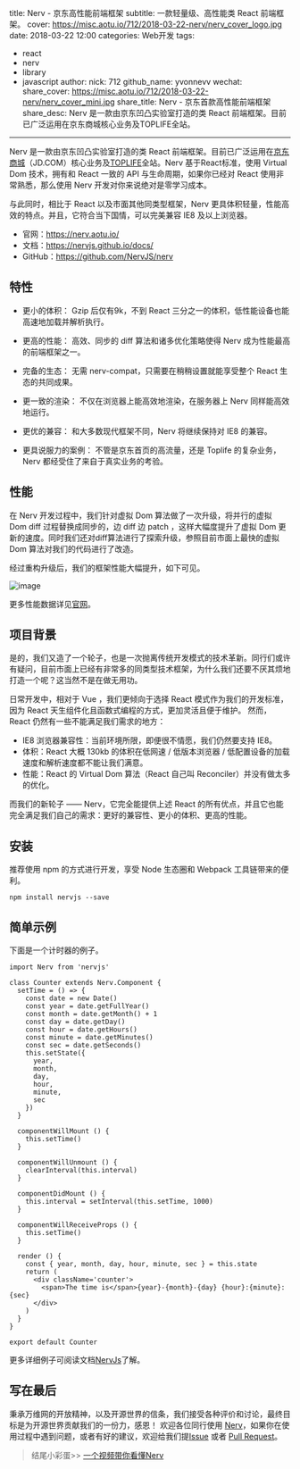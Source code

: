 title: Nerv - 京东高性能前端框架
subtitle: 一款轻量级、高性能类 React 前端框架。
cover: https://misc.aotu.io/712/2018-03-22-nerv/nerv_cover_logo.jpg
date: 2018-03-22 12:00
categories: Web开发
tags:
  - react
  - nerv
  - library
  - javascript
author:
    nick: 712
    github_name: yvonnevv
wechat:
    share_cover:  https://misc.aotu.io/712/2018-03-22-nerv/nerv_cover_mini.jpg
    share_title: Nerv - 京东首款高性能前端框架
    share_desc: Nerv 是一款由京东凹凸实验室打造的类 React 前端框架。目前已广泛运用在京东商城核心业务及TOPLIFE全站。

---

<!-- more -->

Nerv 是一款由京东凹凸实验室打造的类 React 前端框架。目前已广泛运用在[京东商城](https://www.jd.com/)（JD.COM）核心业务及[TOPLIFE](http://www.toplife.com)全站。Nerv 基于React标准，使用 Virtual Dom 技术，拥有和 React 一致的 API 与生命周期，如果你已经对 React 使用非常熟悉，那么使用 Nerv 开发对你来说绝对是零学习成本。

与此同时，相比于 React 以及市面其他同类型框架，Nerv 更具体积轻量，性能高效的特点。并且，它符合当下国情，可以完美兼容 IE8 及以上浏览器。

- 官网：https://nerv.aotu.io/
- 文档：https://nervjs.github.io/docs/
- GitHub：https://github.com/NervJS/nerv

## 特性
- 更小的体积：
Gzip 后仅有9k，不到 React 三分之一的体积，低性能设备也能高速地加载并解析执行。

- 更高的性能：
高效、同步的 diff 算法和诸多优化策略使得 Nerv 成为性能最高的前端框架之一。

- 完备的生态：
无需 nerv-compat，只需要在稍稍设置就能享受整个 React 生态的共同成果。

- 更一致的渲染：
不仅在浏览器上能高效地渲染，在服务器上 Nerv 同样能高效地运行。

- 更优的兼容：
和大多数现代框架不同，Nerv 将继续保持对 IE8 的兼容。

- 更具说服力的案例：
不管是京东首页的高流量，还是 Toplife 的复杂业务，Nerv 都经受住了来自于真实业务的考验。

## 性能
在 Nerv 开发过程中，我们针对虚拟 Dom 算法做了一次升级，将并行的虚拟 Dom diff 过程替换成同步的，边 diff 边 patch ，这样大幅度提升了虚拟 Dom 更新的速度。同时我们还对diff算法进行了探索升级，参照目前市面上最快的虚拟 Dom 算法对我们的代码进行了改造。

经过重构升级后，我们的框架性能大幅提升，如下可见。

![image](https://misc.aotu.io/712/2018-03-22-nerv/benchmark.jpeg)


更多性能数据详见[官网](https://nerv.aotu.io/ )。

## 项目背景
是的，我们又造了一个轮子，也是一次抛离传统开发模式的技术革新。同行们或许有疑问，目前市面上已经有非常多的同类型技术框架，为什么我们还要不厌其烦地打造一个呢？这当然不是在做无用功。

日常开发中，相对于 Vue ，我们更倾向于选择 React 模式作为我们的开发标准，因为 React 天生组件化且函数式编程的方式，更加灵活且便于维护。
然而，React 仍然有一些不能满足我们需求的地方：

- IE8 浏览器兼容性：当前环境所限，即便很不情愿，我们仍然要支持 IE8。
- 体积：React 大概 130kb 的体积在低网速 / 低版本浏览器 / 低配置设备的加载速度和解析速度都不能让我们满意。
- 性能：React 的 Virtual Dom 算法（React 自己叫 Reconciler）并没有做太多的优化。

而我们的新轮子 —— Nerv，它完全能提供上述 React 的所有优点，并且它也能完全满足我们自己的需求：更好的兼容性、更小的体积、更高的性能。

## 安装
推荐使用 npm 的方式进行开发，享受 Node 生态圈和 Webpack 工具链带来的便利。

```
npm install nervjs --save
```

## 简单示例

下面是一个计时器的例子。

```
import Nerv from 'nervjs'

class Counter extends Nerv.Component {
  setTime = () => {
    const date = new Date()
    const year = date.getFullYear()
    const month = date.getMonth() + 1
    const day = date.getDay()
    const hour = date.getHours()
    const minute = date.getMinutes()
    const sec = date.getSeconds()
    this.setState({
      year,
      month,
      day,
      hour,
      minute,
      sec
    })
  }

  componentWillMount () {
    this.setTime()
  }

  componentWillUnmount () {
    clearInterval(this.interval)
  }

  componentDidMount () {
    this.interval = setInterval(this.setTime, 1000)
  }

  componentWillReceiveProps () {
    this.setTime()
  }

  render () {
    const { year, month, day, hour, minute, sec } = this.state
    return (
      <div className='counter'>
        <span>The time is</span>{year}-{month}-{day} {hour}:{minute}:{sec}
      </div>
    )
  }
}

export default Counter
```

更多详细例子可阅读文档[NervJs](https://nervjs.github.io/docs/)了解。

## 写在最后
秉承万维网的开放精神，以及开源世界的信条，我们接受各种评价和讨论，最终目标是为开源世界贡献我们的一份力，感恩！
欢迎各位同行使用 [Nerv](https://github.com/NervJS/nerv)，如果你在使用过程中遇到问题，或者有好的建议，欢迎给我们提[Issue](https://github.com/NervJS/nerv/issues) 或者 [Pull Request](https://github.com/NervJS/nerv/pulls)。

> 结尾小彩蛋>> [一个视频带你看懂Nerv](http://static.360buyimg.com/mtd/pc/components/nerv/nerv_540p_0306.mp4)
